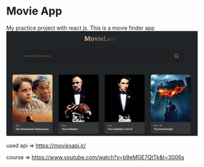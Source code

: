 # Movie App
My practice project with react js. This is a movie finder app
![Movie finder app with react js](screenshot.jpg)



used api => https://moviesapi.ir/

course => https://www.youtube.com/watch?v=b9eMGE7QtTk&t=3006s